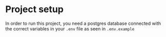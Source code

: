 # Project setup
In order to run this project, you need a postgres database connected with the correct variables in your `.env` file as seen in `.env.example`
